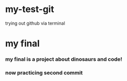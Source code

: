 # my-test-git
trying out github via terminal

# my final
### my final is a project about dinosaurs and code!

### now practicing second commit